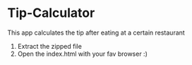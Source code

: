 # Tip-Calculator
This app calculates the tip after eating at a certain restaurant

1) Extract the zipped file
2) Open the index.html with your fav browser :)

